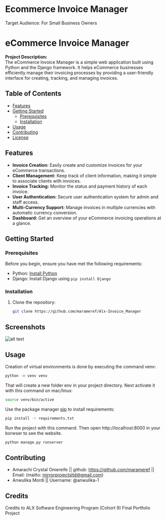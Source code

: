 # Ecommerce Invoice Manager
Target Audience: For Small Business Owners


# eCommerce Invoice Manager

**Project Description:**  
The eCommerce Invoice Manager is a simple web application built using Python and the Django framework. It helps eCommerce businesses efficiently manage their invoicing processes by providing a user-friendly interface for creating, tracking, and managing invoices.

## Table of Contents

- [Features](#features)
- [Getting Started](#getting-started)
  - [Prerequisites](#prerequisites)
  - [Installation](#installation)
- [Usage](#usage)
- [Contributing](#contributing)
- [License](#license)

## Features

- **Invoice Creation:** Easily create and customize invoices for your eCommerce transactions.
- **Client Management:** Keep track of client information, making it simple to associate clients with invoices.
- **Invoice Tracking:** Monitor the status and payment history of each invoice.
- **User Authentication:** Secure user authentication system for admin and staff access.
- **Multi-Currency Support:** Manage invoices in multiple currencies with automatic currency conversion.
- **Dashboard:** Get an overview of your eCommerce invoicing operations at a glance.

## Getting Started

### Prerequisites

Before you begin, ensure you have met the following requirements:

- Python: [Install Python](https://www.python.org/downloads/)
- Django: Install Django using `pip install Django`

### Installation

1. Clone the repository: 

   ```sh
   git clone https://github.com/marameref/Alx-Invoice_Manager


## Screenshots

![alt text](https://github.com/marameref/django-Alx-Invoice_Managerinvoice-management/blob/master/screenshots/home.png)

## Usage

Creation of virtual environments is done by executing the command venv:
```bash
python -m venv venv
```

That will create a new folder env in your project directory. Next activate it with this command on mac/linux:
```bash
source venv/bin/active
```

Use the package manager [pip](https://pip.pypa.io/en/stable/) to install requirements:
```bash
pip install -r requirements.txt
```
Run the project with this command. Then open http://localhost:8000 in your borwser to see the website.
```bash
python manage.py runserver
```

## Contributing

- Amarachi Crystal Omereife || github: https://github.com/marameref || Email: (mailto: mirrorprojectsltd@gmail.com)
- Anwulika Mordi || Username: @anwulika-1 

## Credits

Credits to ALX Software Engineering Program (Cohort 9) Final Portfolio Project
